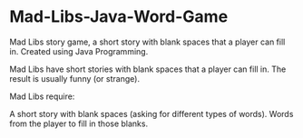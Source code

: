 # Mad-Libs-Java-Word-Game
Mad Libs story game, a short story with blank spaces that a player can fill in. Created using Java Programming.

Mad Libs have short stories with blank spaces that a player can fill in. The result is usually funny (or strange).

Mad Libs require:

A short story with blank spaces (asking for different types of words).
Words from the player to fill in those blanks.
